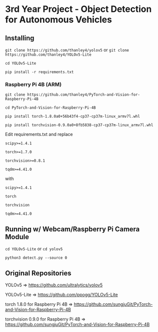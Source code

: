 # 3rd Year Project - Object Detection for Autonomous Vehicles

## Installing

`git clone https://github.com/thanley4/yolov5`
or
`git clone https://github.com/thanley4/YOLOv5-Lite`

`cd YOLOv5-Lite`

`pip install -r requirements.txt`

### Raspberry Pi 4B (ARM)

`git clone https://github.com/thanley4/PyTorch-and-Vision-for-Raspberry-Pi-4B`

`cd PyTorch-and-Vision-for-Raspberry-Pi-4B`

`pip install torch-1.8.0a0+56b43f4-cp37-cp37m-linux_armv7l.whl`

`pip install torchvision-0.9.0a0+8fb5838-cp37-cp37m-linux_armv7l.whl`

Edit requirements.txt and replace 

```
scipy>=1.4.1

torch>=1.7.0

torchvision>=0.8.1

tqdm>=4.41.0
```

with 

```
scipy>=1.4.1

torch

torchvision

tqdm>=4.41.0
```

## Running w/ Webcam/Raspberry Pi Camera Module

`cd YOLOv5-Lite`
or
`cd yolov5`

`python3 detect.py --source 0`


## Original Repositories

YOLOv5 => https://github.com/ultralytics/yolov5

YOLOv5-Lite => https://github.com/ppogg/YOLOv5-Lite

torch 1.8.0 for Raspberry Pi 4B => https://github.com/sungjuGit/PyTorch-and-Vision-for-Raspberry-Pi-4B

torchvision 0.9.0 for Raspberry Pi 4B => https://github.com/sungjuGit/PyTorch-and-Vision-for-Raspberry-Pi-4B

